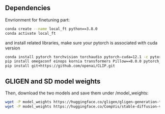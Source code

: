 ## Dependencies
Envrionment for finetuning part:

```bash
conda create --name local_ft python==3.8.0
conda activate local_ft
```
and install related libraries, make sure your pytorch is associated with cuda version

```bash
conda install pytorch torchvision torchaudio pytorch-cuda=12.1 -c pytorch -c nvidia
pip install omegaconf einops kornia transformers Pillow==8.0.0 pytorch_lightning
pip install git+https://github.com/openai/CLIP.git
```

## GLIGEN and SD model weights
Then, download the two models and save them under /model_weights:

```bash
wget -P model_weights https://huggingface.co/gligen/gligen-generation-text-box/resolve/main/diffusion_pytorch_model.bin
wget -P model_weights https://huggingface.co/CompVis/stable-diffusion-v-1-4-original/resolve/main/sd-v1-4.ckpt
```